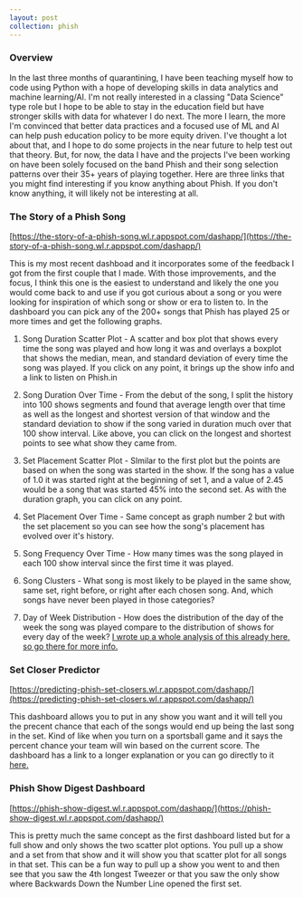 ```yaml
---
layout: post
collection: phish
---
```


### Overview
In the last three months of quarantining, I have been teaching myself how to code using Python with a hope of developing skills in data analytics and machine learning/AI.  I'm not really interested in a classing "Data Science" type role but I hope to be able to stay in the education field but have stronger skills with data for whatever I do next.  The more I learn, the more I'm convinced that better data practices and a focused use of ML and AI can help push education policy to be more equity driven.  I've thought a lot about that, and I hope to do some projects in the near future to help test out that theory.  But, for now, the data I have and the projects I've been working on have been solely focused on the band Phish and their song selection patterns over their 35+ years of playing together.  Here are three links that you might find interesting if you know anything about Phish.  If you don't know anything, it will likely not be interesting at all.

### The Story of a Phish Song
[https://the-story-of-a-phish-song.wl.r.appspot.com/dashapp/](https://the-story-of-a-phish-song.wl.r.appspot.com/dashapp/)  

This is my most recent dashboad and it incorporates some of the feedback I got from the first couple that I made.  With those improvements, and the focus, I think this one is the easiest to understand and likely the one you would come back to and use if you got curious about a song or you were looking for inspiration of which song or show or era to listen to.  In the dashboard you can pick any of the 200+ songs that Phish has played 25 or more times and get the following graphs.  

1) Song Duration Scatter Plot - A scatter and box plot that shows every time the song was played and how long it was and overlays a boxplot that shows the median, mean, and standard deviation of every time the song was played.  If you click on any point, it brings up the show info and a link to listen on Phish.in   
  
2) Song Duration Over Time - From the debut of the song, I split the history into 100 shows segments and found that average length over that time as well as the longest and shortest version of that window and the standard deviation to show if the song varied in duration much over that 100 show interval.  Like above, you can click on the longest and shortest points to see what show they came from.  
  
3) Set Placement Scatter Plot - SImilar to the first plot but the points are based on when the song was started in the show.  If the song has a value of 1.0 it was started right at the beginning of set 1, and a value of 2.45 would be a song that was started 45% into the second set.  As with the duration graph, you can click on any point.  
  
4) Set Placement Over Time - Same concept as graph number 2 but with the set placement so you can see how the song's placement has evolved over it's history.  
  
5) Song Frequency Over Time - How many times was the song played in each 100 show interval since the first time it was played.  
  
6) Song Clusters - What song is most likely to be played in the same show, same set, right before, or right after each chosen song.  And, which songs have never been played in those categories?  
  
7) Day of Week Distribution - How does the distribution of the day of the week the song was played compare to the distribution of shows for every day of the week? [I wrote up a whole analysis of this already here, so go there for more info.](https://jroefive.github.io/2020/04/30/Day-Of-Week-Bias-In-Phish-Setlists.html)  
  

### Set Closer Predictor
[https://predicting-phish-set-closers.wl.r.appspot.com/dashapp/](https://predicting-phish-set-closers.wl.r.appspot.com/dashapp/)  

This dashboard allows you to put in any show you want and it will tell you the precent chance that each of the songs would end up being the last song in the set.  Kind of like when you turn on a sportsball game and it says the percent chance your team will win based on the current score.  The dashboard has a link to a longer explanation or you can go directly to it [here.](https://jroefive.github.io/2020/06/22/Predicting-Phish-Set-Closers.html)

### Phish Show Digest Dashboard
[https://phish-show-digest.wl.r.appspot.com/dashapp/](https://phish-show-digest.wl.r.appspot.com/dashapp/)  

This is pretty much the same concept as the first dashboard listed but for a full show and only shows the two scatter plot options.  You pull up a show and a set from that show and it will show you that scatter plot for all songs in that set.  This can be a fun way to pull up a show you went to and then see that you saw the 4th longest Tweezer or that you saw the only show where Backwards Down the Number Line opened the first set.
